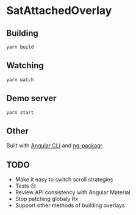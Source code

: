 # SatAttachedOverlay

## Building

```
yarn build
```

## Watching

```
yarn watch
```

## Demo server

```
yarn start
```

## Other

Built with  [Angular CLI](https://github.com/angular/angular-cli) and
[ng-packagr](https://github.com/dherges/ng-packagr).


## TODO

- Make it easy to switch scroll strategies
- Tests 😏
- Review API consistency with Angular Material
- Stop patching globaly Rx
- Support other methods of building overlays

